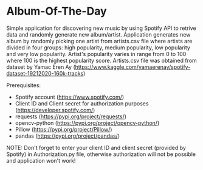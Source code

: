 # Album-Of-The-Day

Simple application for discovering new music by using Spotify API to retrive data and randomly generate new album/artist. Application generates new album by randomly picking one artist from artists.csv file where artists are divided in four groups: high popularity, medium popularity, low popularity and very low popularity. Artist's popularity varies in range from 0 to 100 where 100 is the highest popularity score. Artists.csv file was obtained from dataset by Yamac Eren Ay (https://www.kaggle.com/yamaerenay/spotify-dataset-19212020-160k-tracks)  

Prerequisites:
- Spotify account (https://www.spotify.com/)
- Client ID and Client secret for authorization purposes (https://developer.spotify.com/)
- requests (https://pypi.org/project/requests/)
- opencv-python (https://pypi.org/project/opencv-python/)
- Pillow (https://pypi.org/project/Pillow/)
- pandas (https://pypi.org/project/pandas/)  

NOTE: Don't forget to enter your client ID and client secret (provided by Spotify) in Authorization.py file, otherwise authorization will not be possible and application won't work!
